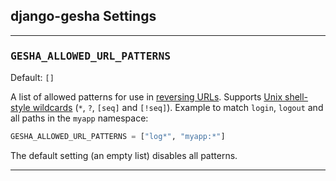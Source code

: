 ## **django-gesha** Settings

---

### <pre>**GESHA_ALLOWED_URL_PATTERNS**</pre>

Default: `[]`

A list of allowed patterns for use in [reversing URLs](../user_guide/#reverse-urls).
Supports [Unix shell-style wildcards](https://docs.python.org/3/library/fnmatch.html)
<span style="white-space:nowrap;">(`*`, `?`, `[seq]` and `[!seq]`)</span>. Example to
match `login`, `logout` and all paths in the `myapp` namespace:

``` py
GESHA_ALLOWED_URL_PATTERNS = ["log*", "myapp:*"]
```

The default setting (an empty list) disables all patterns.

---
